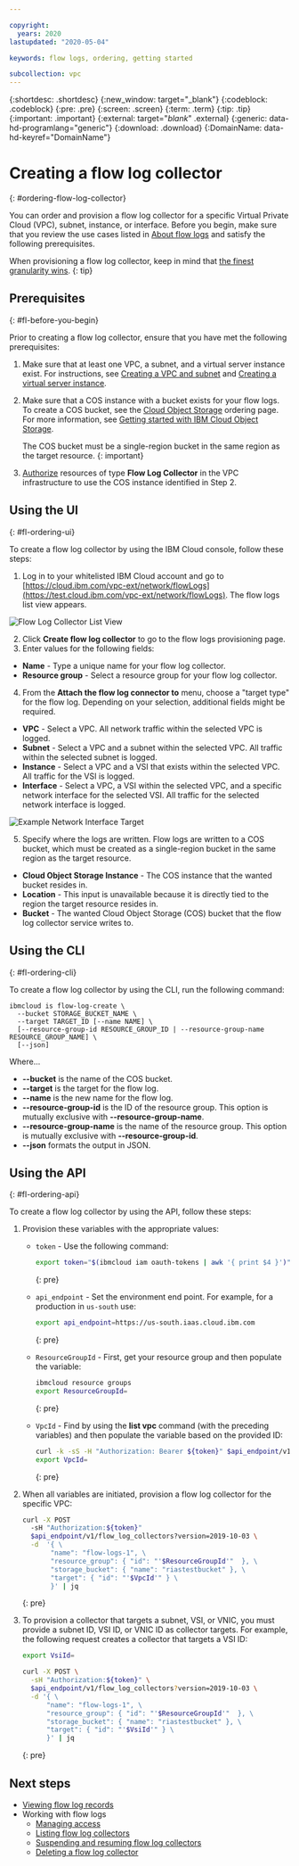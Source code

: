 ```yaml
---

copyright:
  years: 2020
lastupdated: "2020-05-04"

keywords: flow logs, ordering, getting started

subcollection: vpc
---
```


{:shortdesc: .shortdesc}
{:new_window: target="_blank"}
{:codeblock: .codeblock}
{:pre: .pre}
{:screen: .screen}
{:term: .term}
{:tip: .tip}
{:important: .important}
{:external: target="_blank_" .external}
{:generic: data-hd-programlang="generic"}
{:download: .download}
{:DomainName: data-hd-keyref="DomainName"}

# Creating a flow log collector
{: #ordering-flow-log-collector}

You can order and provision a flow log collector for a specific Virtual Private Cloud (VPC), subnet, instance, or interface. Before you begin, make sure that you review the use cases listed in [About flow logs](/docs/vpc?topic=vpc-fl-prereq) and satisfy the following prerequisites.

When provisioning a flow log collector, keep in mind that [the finest granularity wins](/docs/vpc?topic=vpc-flow-logs#flow-logs-granularity-wins).
{: tip}

## Prerequisites
{: #fl-before-you-begin}

Prior to creating a flow log collector, ensure that you have met the following prerequisites:

1. Make sure that at least one VPC, a subnet, and a virtual server instance exist. For instructions, see [Creating a VPC and subnet](/docs/vpc?topic=vpc-creating-a-vpc-using-the-ibm-cloud-console#creating-a-vpc-and-subnet) and [Creating a virtual server instance](/docs/vpc?topic=vpc-creating-a-vpc-using-the-ibm-cloud-console#creating-a-vsi).
2. Make sure that a COS instance with a bucket exists for your flow logs. To create a COS bucket, see the [Cloud Object Storage](https://cloud.ibm.com/catalog/services/cloud-object-storage) ordering page. For more information, see [Getting started with IBM Cloud Object Storage](/docs/cloud-object-storage?topic=cloud-object-storage-getting-started).

   The COS bucket must be a single-region bucket in the same region as the target resource.
   {: important}

3. [Authorize](/docs/iam?topic=iam-serviceauth#create-auth) resources of type **Flow Log Collector** in the VPC infrastructure to use the COS instance identified in Step 2.

## Using the UI
{: #fl-ordering-ui}

To create a flow log collector by using the IBM Cloud console, follow these steps:

1. Log in to your whitelisted IBM Cloud account and go to [https://cloud.ibm.com/vpc-ext/network/flowLogs](https://test.cloud.ibm.com/vpc-ext/network/flowLogs). The flow logs list view appears.

  ![Flow Log Collector List View](./images/list-view-01.png "Flow Log Collector List View")

2. Click **Create flow log collector** to go to the flow logs provisioning page.
3. Enter values for the following fields:

  * **Name** - Type a unique name for your flow log collector.
  * **Resource group** - Select a resource group for your flow log collector.

4. From the **Attach the flow log connector to** menu, choose a "target type" for the flow log. Depending on your selection, additional fields might be required.   

  * **VPC** - Select a VPC. All network traffic within the selected VPC is logged.
  * **Subnet** -  Select a VPC and a subnet within the selected VPC. All traffic within the selected subnet is logged.
  * **Instance** - Select a VPC and a VSI that exists within the selected VPC. All traffic for the VSI is logged.
  * **Interface** - Select a VPC, a VSI within the selected VPC, and a specific network interface for the selected VSI. All traffic for the selected network interface is logged.

  ![Example Network Interface Target](./images/flow-log-provision-interface-target-example.png "Example Network Interface Target")

5. Specify where the logs are written. Flow logs are written to a COS bucket, which must be created as a single-region bucket in the same region as the target resource.

  * **Cloud Object Storage Instance** - The COS instance that the wanted bucket resides in.
  * **Location** - This input is unavailable because it is directly tied to the region the target resource resides in.
  * **Bucket** - The wanted Cloud Object Storage (COS) bucket that the flow log collector service writes to.

## Using the CLI
{: #fl-ordering-cli}

To create a flow log collector by using the CLI, run the following command:

  ```
  ibmcloud is flow-log-create \
    --bucket STORAGE_BUCKET_NAME \
    --target TARGET_ID [--name NAME] \
    [--resource-group-id RESOURCE_GROUP_ID | --resource-group-name RESOURCE_GROUP_NAME] \
    [--json]
  ```

Where...

* **--bucket** is the name of the COS bucket.
* **--target** is the target for the flow log.
* **--name** is the new name for the flow log.
* **--resource-group-id** is the ID of the resource group. This option is mutually exclusive with **--resource-group-name**.
* **--resource-group-name** is the name of the resource group. This option is mutually exclusive with **--resource-group-id**.
* **--json** formats the output in JSON.

## Using the API
{: #fl-ordering-api}

To create a flow log collector by using the API, follow these steps:

1. Provision these variables with the appropriate values:

   * `token` - Use the following command:

      ```sh
      export token="$(ibmcloud iam oauth-tokens | awk '{ print $4 }')"
      ```
      {: pre}

   *  `api_endpoint` - Set the environment end point. For example, for a production in `us-south` use:

      ```sh
      export api_endpoint=https://us-south.iaas.cloud.ibm.com
      ```
      {: pre}

   * `ResourceGroupId` - First, get your resource group and then populate the variable:

      ```sh
      ibmcloud resource groups
      export ResourceGroupId=
      ```
      {: pre}

   * `VpcId` - Find by using the **list vpc** command (with the preceding variables) and then populate the variable based on the provided ID:

      ```sh
      curl -k -sS -H "Authorization: Bearer ${token}" $api_endpoint/v1/vpcs?version=2019-10-03  | jq
      export VpcId=
      ```
      {: pre}

2. When all variables are initiated, provision a flow log collector for the specific VPC:

   ```sh
   curl -X POST
     -sH "Authorization:${token}"
     $api_endpoint/v1/flow_log_collectors?version=2019-10-03 \
     -d  '{ \
          "name": "flow-logs-1", \
          "resource_group": { "id": "'$ResourceGroupId'"  }, \
          "storage_bucket": { "name": "riastestbucket" }, \
          "target": { "id": "'$VpcId'" } \
          }' | jq
   ```
   {: pre}

3. To provision a collector that targets a subnet, VSI, or VNIC, you must provide a subnet ID, VSI ID, or VNIC ID as collector targets. For example, the following request creates a collector that targets a VSI ID:

   ```sh
   export VsiId=

   curl -X POST \
     -sH "Authorization:${token}" \
     $api_endpoint/v1/flow_log_collectors?version=2019-10-03 \
     -d '{ \
      	 "name": "flow-logs-1", \
         "resource_group": { "id": "'$ResourceGroupId'"  }, \
         "storage_bucket": { "name": "riastestbucket" }, \
         "target": { "id": "'$VsiId'" } \
         }' | jq    
   ```
   {: pre}

## Next steps

* [Viewing flow log records](/docs/vpc?topic=vpc-fl-analyze)
* Working with flow logs
   * [Managing access](/docs/vpc?topic=vpc-fl-iam)
   * [Listing flow log collectors](/docs/vpc?topic=vpc-listing-all-flow-log-collectors)
   * [Suspending and resuming flow log collectors](/docs/vpc?topic=vpc-managing-flow-log-collectors_activate)
   * [Deleting a flow log collector](/docs/vpc?topic=vpc-deleting-a-flow-log-collector)
